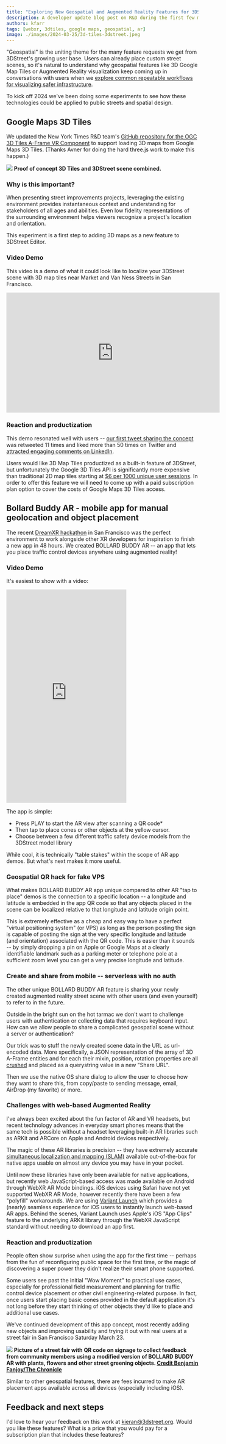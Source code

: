 ```yaml
---
title: "Exploring New Geospatial and Augmented Reality Features for 3DStreet"
description: A developer update blog post on R&D during the first few months of 2024.
authors: kfarr
tags: [webxr, 3dtiles, google maps, geospatial, ar]
image: ./images/2024-03-25/3d-tiles-3dstreet.jpeg
---
```


"Geospatial" is the uniting theme for the many feature requests we get from 3DStreet's growing user base. Users can already place custom street scenes, so it's natural to understand why geospatial features like 3D Google Map Tiles or Augmented Reality visualization keep coming up in conversations with users when we [explore common repeatable workflows for visualizing safer infrastructure](/blog/2024-01-30-creating-augmented-reality-ar-scenes-with-streetmix-3dstreet-adobe-aero).

To kick off 2024 we've been doing some experiments to see how these technologies could be applied to public streets and spatial design.

<!-- truncate -->
## Google Maps 3D Tiles

We updated the New York Times R&D team's [GitHub repository for the OGC 3D Tiles A-Frame VR Component](https://github.com/nytimes/aframe-loader-3dtiles-component?tab=readme-ov-file#using-google-3d-tiles-api) to support loading 3D maps from Google Maps 3D Tiles. (Thanks Avner for doing the hard three.js work to make this happen.)

![](./images/2024-03-25/3d-tiles-3dstreet.jpeg)
**Proof of concept 3D Tiles and 3DStreet scene combined.**

### Why is this important?

When presenting street improvements projects, leveraging the existing environment provides instantaneous context and understanding for stakeholders of all ages and abilities. Even low fidelity representations of the surrounding environment helps viewers recognize a project's location and orientation.

This experiment is a first step to adding 3D maps as a new feature to 3DStreet Editor.

### Video Demo
This video is a demo of what it could look like to localize your 3DStreet scene with 3D map tiles near Market and Van Ness Streets in San Francisco.

<iframe width="560" height="315" src="https://www.youtube.com/embed/JRWd8P4QwTs?si=lAx7vGRB_rrVIqf6" title="YouTube video player" frameborder="0" allow="accelerometer; autoplay; clipboard-write; encrypted-media; gyroscope; picture-in-picture; web-share" referrerpolicy="strict-origin-when-cross-origin" allowfullscreen></iframe>

### Reaction and productization

This demo resonated well with users -- [our first tweet sharing the concept](https://twitter.com/3dstreetapp/status/1768310079307272423) was retweeted 11 times and liked more than 50 times on Twitter and [attracted engaging comments on LinkedIn](https://www.linkedin.com/posts/3dstreet_threejs-activity-7174079008819560449-kzqw).

Users would like 3D Map Tiles productized as a built-in feature of 3DStreet, but unfortunately the Google 3D Tiles API is significantly more expensive than traditional 2D map tiles starting at [$6 per 1000 unique user sessions](https://github.com/nytimes/aframe-loader-3dtiles-component?tab=readme-ov-file#using-google-3d-tiles-api). In order to offer this feature we will need to come up with a paid subscription plan option to cover the costs of Google Maps 3D Tiles access.

## Bollard Buddy AR - mobile app for manual geolocation and object placement
The recent [DreamXR hackathon](https://dreamxr.co/) in San Francisco was the perfect environment to work alongside other XR developers for inspiration to finish a new app in 48 hours. We created BOLLARD BUDDY AR -- an app that lets you place traffic control devices anywhere using augmented reality!

### Video Demo
It's easiest to show with a video:

<iframe width="315" height="560" src="https://www.youtube.com/embed/mP32oAlz8iI" title="Bollard Buddy AR - 2024 DreamXR Hackathon Demo" frameborder="0" allow="autoplay; encrypted-media;picture-in-picture; web-share" allowfullscreen></iframe>

The app is simple:
* Press PLAY to start the AR view after scanning a QR code*
* Then tap to place cones or other objects at the yellow cursor.
* Choose between a few different traffic safety device models from the 3DStreet model library

While cool, it is technically "table stakes" within the scope of AR app demos. But what's next makes it more useful.

### Geospatial QR hack for fake VPS
What makes BOLLARD BUDDY AR app unique compared to other AR "tap to place" demos is the connection to a specific location -- a longitude and latitude is embedded in the app QR code so that any objects placed in the scene can be localized relative to that longitude and latitude origin point.

This is extremely effective as a cheap and easy way to have a perfect "virtual positioning system" (or VPS) as long as the person posting the sign is capable of posting the sign at the very specific longitude and latitude (and orientation) associated with the QR code. This is easier than it sounds -- by simply dropping a pin on Apple or Google Maps at a clearly identifiable landmark such as a parking meter or telephone pole at a sufficient zoom level you can get a very precise longitude and latitude.

### Create and share from mobile -- serverless with no auth
The other unique BOLLARD BUDDY AR feature is sharing your newly created augmented reality street scene with other users (and even yourself) to refer to in the future.

Outside in the bright sun on the hot tarmac we don't want to challenge users with authentication or collecting data that requires keyboard input. How can we allow people to share a complicated geospatial scene without a server or authentication?

Our trick was to stuff the newly created scene data in the URL as url-encoded data. More specifically, a JSON representation of the array of 3D A-Frame entities and for each their mixin, position, rotation properties are all [crushed](https://github.com/KilledByAPixel/JSONCrush) and placed as a querystring value in a new "Share URL".

Then we use the native OS share dialog to allow the user to choose how they want to share this, from copy/paste to sending message, email, AirDrop (my favorite) or more.

### Challenges with web-based Augmented Reality

I've always been excited about the fun factor of AR and VR headsets, but recent technology advances in everyday smart phones means that the same tech is possible without a headset leveraging built-in AR libraries such as ARKit and ARCore on Apple and Android devices respectively.

The magic of these AR libraries is precision -- they have extremely accurate [simultaneous localization and mapping (SLAM)](https://en.wikipedia.org/wiki/Simultaneous_localization_and_mapping) available out-of-the-box for native apps usable on almost any device you may have in your pocket.

Until now these libraries have only been available for native applications, but recently web JavaScript-based access was made available on Android through WebXR AR Mode bindings. iOS devices using Safari have not yet supported WebXR AR Mode, however recently there have been a few "polyfill" workarounds. We are using [Variant Launch](https://launch.variant3d.com/) which provides a (nearly) seamless experience for iOS users to instantly launch web-based AR apps. Behind the scenes, Variant Launch uses Apple's iOS "App Clips" feature to the underlying ARKit library through the WebXR JavaScript standard without needing to download an app first.

### Reaction and productization

People often show surprise when using the app for the first time -- perhaps from the fun of reconfiguring public space for the first time, or the magic of discovering a super power they didn't realize their smart phone supported.

Some users see past the initial "Wow Moment" to practical use cases, especially for professional field measurement and planning for traffic control device placement or other civil engineering-related purpose. In fact, once users start placing basic cones provided in the default application it's not long before they start thinking of other objects they'd like to place and additional use cases.

We've continued development of this app concept, most recently adding new objects and improving usability and trying it out with real users at a street fair in San Francisco Saturday March 23.

![](./images/2024-03-25/treat-fair-bollard-buddy-signage-960x0.webp)
**Picture of a street fair with QR code on signage to collect feedback from community members using a modified version of BOLLARD BUDDY AR with plants, flowers and other street greening objects. [Credit Benjamin Fanjoy/The Chronicle](https://www.sfchronicle.com/bayarea/article/treat-avenue-green-space-19362364.php)**

Similar to other geospatial features, there are fees incurred to make AR placement apps available across all devices (especially including iOS).

## Feedback and next steps
I'd love to hear your feedback on this work at [kieran@3dstreet.org](mailto:kieran@3dstreet.org). Would you like these features? What is a price that you would pay for a subscription plan that includes these features?